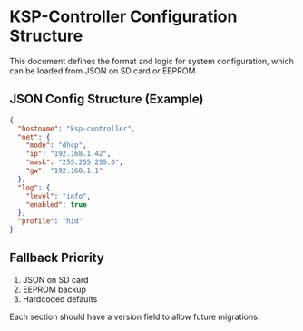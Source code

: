 # KSP-Controller Configuration Structure

This document defines the format and logic for system configuration, which can be loaded from JSON on SD card or EEPROM.

## JSON Config Structure (Example)

```json
{
  "hostname": "ksp-controller",
  "net": {
    "mode": "dhcp",
    "ip": "192.168.1.42",
    "mask": "255.255.255.0",
    "gw": "192.168.1.1"
  },
  "log": {
    "level": "info",
    "enabled": true
  },
  "profile": "hid"
}
```

## Fallback Priority

1. JSON on SD card
2. EEPROM backup
3. Hardcoded defaults

Each section should have a version field to allow future migrations.
